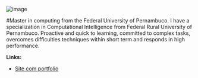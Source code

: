 ![image](https://user-images.githubusercontent.com/7594638/131011800-e53e8677-55b4-4ae2-8e1b-d6b15667c5fd.png)

#Master in computing from the Federal University of Pernambuco. I have a specialization in Computational Intelligence from Federal Rural University of Pernambuco. Proactive and quick to learning, committed to complex tasks, overcomes difficulties techniques within short term and responds in high performance.

**Links:**
* [Site com portfolio](http://elttontullyo.github.io)

